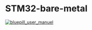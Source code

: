 # STM32-bare-metal

[![bluepill_user_manuel](https://img.shields.io/badge/Download-VNC_Viewer-blue)](https://www.st.com/resource/en/reference_manual/rm0008-stm32f101xx-stm32f102xx-stm32f103xx-stm32f105xx-and-stm32f107xx-advanced-armbased-32bit-mcus-stmicroelectronics.pdf)
